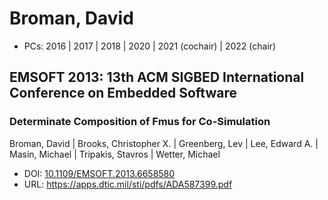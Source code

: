 # Broman, David

* PCs: 2016 | 2017 | 2018 | 2020 | 2021 (cochair) | 2022 (chair)

## EMSOFT 2013: 13th ACM SIGBED International Conference on Embedded Software

### Determinate Composition of Fmus for Co-Simulation
Broman, David | Brooks, Christopher X. | Greenberg, Lev | Lee, Edward A. | Masin, Michael | Tripakis, Stavros | Wetter, Michael
* DOI: [10.1109/EMSOFT.2013.6658580](https://doi.org/10.1109/EMSOFT.2013.6658580)
* URL: <https://apps.dtic.mil/sti/pdfs/ADA587399.pdf>

